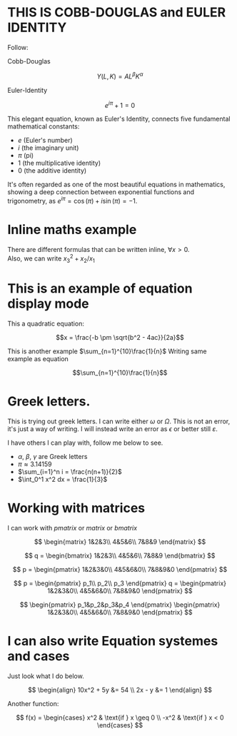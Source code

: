 # THIS IS COBB-DOUGLAS and EULER IDENTITY

Follow:  

Cobb-Douglas


$$Y(L,K) = AL^\beta K^\alpha $$  

Euler-Identity  


$$e^{i\pi} + 1 = 0$$

This elegant equation, known as Euler's Identity, connects five fundamental mathematical constants:
- $e$ (Euler's number)
- $i$ (the imaginary unit)
- $\pi$ (pi)
- 1 (the multiplicative identity)
- 0 (the additive identity)

It's often regarded as one of the most beautiful equations in mathematics, showing a deep connection between exponential functions and trigonometry, as $e^{i\pi} = \cos(\pi) + i\sin(\pi) = -1$.



# Inline maths example

There are different formulas that can be written inline, $\forall x > 0$.  
Also, we can write $x^2_3 + x_2 / x_1$

# This is an example of equation display mode
This a quadratic equation:

$$x = \frac{-b \pm \sqrt{b^2 - 4ac}}{2a}$$

This is another example   $\sum_{n=1}^{10}\frac{1}{n}$
Writing same example as equation 

$$\sum_{n=1}^{10}\frac{1}{n}$$

# Greek letters.
This is trying out greek letters. I can write either $\omega$ or $\Omega$. This is not an error, it's just a way of writing. I will instead write an error as $\epsilon$ or better still $\varepsilon$.

I have others I can play with, follow me below to see.

- $\alpha$, $\beta$, $\gamma$ are Greek letters
- $\pi \approx 3.14159$
- $\sum_{i=1}^n i = \frac{n(n+1)}{2}$
- $\int_0^1 x^2 dx = \frac{1}{3}$


# Working with matrices

I can work with $pmatrix$ or $matrix$ or $bmatrix$

$$
\begin{matrix}
1&2&3\\
4&5&6\\
7&8&9
\end{matrix}
$$

$$
q =
\begin{bmatrix}
1&2&3\\
4&5&6\\
7&8&9
\end{bmatrix}
$$

$$
p =
\begin{pmatrix}
1&2&3&0\\
4&5&6&0\\
7&8&9&0
\end{pmatrix}
$$

$$
p =
\begin{pmatrix}
p_1\\
p_2\\
p_3
\end{pmatrix}
q =
\begin{pmatrix}
1&2&3&0\\
4&5&6&0\\
7&8&9&0
\end{pmatrix}
$$

$$
\begin{pmatrix}
p_1&p_2&p_3&p_4
\end{pmatrix}
\begin{pmatrix}
1&2&3&0\\
4&5&6&0\\
7&8&9&0
\end{pmatrix}
$$

# I can also write Equation systemes and cases
Just look what I do below.

$$
\begin{align}
10x^2 + 5y &= 54 \\
2x - y &= 1
\end{align}
$$

Another function:

$$
f(x) = \begin{cases}
x^2 & \text{if } x \geq 0 \\
-x^2 & \text{if } x < 0
\end{cases}
$$
